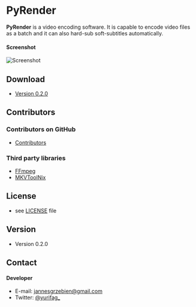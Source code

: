 PyRender
========
**PyRender** is a video encoding software.
It is capable to encode video files as a batch and it can also hard-sub soft-subtitles automatically.

#### Screenshot
![Screenshot](http://puu.sh/aWkSj/f4950d1205.png)

## Download
* [Version 0.2.0](https://github.com/Yurifag/PyRender/archive/master.zip)

## Contributors

### Contributors on GitHub
* [Contributors](https://github.com/Yurifag/PyRender/graphs/contributors)

### Third party libraries
* [FFmpeg](https://www.ffmpeg.org/)
* [MKVToolNix](https://www.bunkus.org/videotools/mkvtoolnix/)

## License 
* see [LICENSE](https://github.com/Yurifag/PyRender/blob/master/LICENSE.md) file

## Version 
* Version 0.2.0

## Contact
#### Developer
* E-mail: jannesgrzebien@gmail.com
* Twitter: [@yurifag_](https://twitter.com/yurifag_ "Yurifag on twitter")
